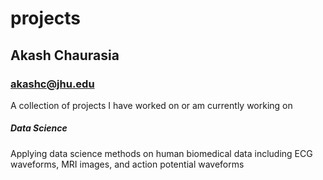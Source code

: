 # projects

## Akash Chaurasia
### akashc@jhu.edu
A collection of projects I have worked on or am currently working on

##### Data Science
Applying data science methods on human biomedical data including ECG waveforms, MRI images, and action potential waveforms
